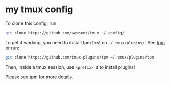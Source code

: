 # my tmux config
To clone this config, run:
```sh
git clone https://github.com/sawsent/tmux ~/.config/
```

To get it working, you need to install tpm first on `~/.tmux/plugins/`. See [tpm](https://github.com/tmux-plugins/tpm) or run:
```sh
git clone https://github.com/tmux-plugins/tpm ~/.tmux/plugins/tpm
```

Then, inside a tmux session, use `<prefix> I` to install plugins!

Please see [tpm](https://github.com/tmux-plugins/tpm) for more details.

